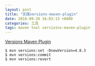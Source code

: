 ```yaml
---
layout: post
title: "实践versions-maven-plugin"
date: 2018-09-26 16:03:13 +0800
categories: 工具
tags: maven tool versioins-maven-plugin
---
```

[Versions Maven Plugin](http://www.mojohaus.org/versions-maven-plugin/index.html)



```shell
$ mvn versions:set -DnewVersion=4.8.3
$ mvn versions:commit
$ mvn versions:revert
```

